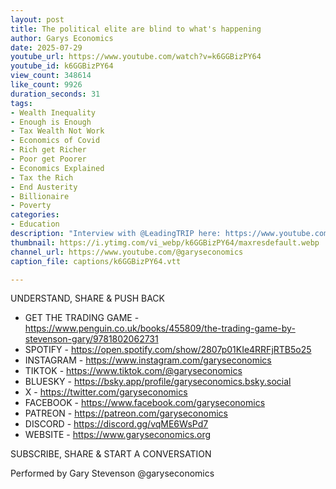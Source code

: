 ```yaml
---
layout: post
title: The political elite are blind to what's happening
author: Garys Economics
date: 2025-07-29
youtube_url: https://www.youtube.com/watch?v=k6GGBizPY64
youtube_id: k6GGBizPY64
view_count: 348614
like_count: 9926
duration_seconds: 31
tags:
- Wealth Inequality
- Enough is Enough
- Tax Wealth Not Work
- Economics of Covid
- Rich get Richer
- Poor get Poorer
- Economics Explained
- Tax the Rich
- End Austerity
- Billionaire
- Poverty
categories:
- Education
description: "Interview with @LeadingTRIP here: https://www.youtube.com/watch?v=a8QYyUYdMGs"
thumbnail: https://i.ytimg.com/vi_webp/k6GGBizPY64/maxresdefault.webp
channel_url: https://www.youtube.com/@garyseconomics
caption_file: captions/k6GGBizPY64.vtt

---
```


UNDERSTAND, SHARE & PUSH BACK

- GET THE TRADING GAME - https://www.penguin.co.uk/books/455809/the-trading-game-by-stevenson-gary/9781802062731
- SPOTIFY - https://open.spotify.com/show/2807p01KIe4RRFjRTB5o25
- INSTAGRAM  - https://www.instagram.com/garyseconomics
- TIKTOK - https://www.tiktok.com/@garyseconomics
- BLUESKY - https://bsky.app/profile/garyseconomics.bsky.social
- X - https://twitter.com/garyseconomics
- FACEBOOK - https://www.facebook.com/garyseconomics
- PATREON - https://patreon.com/garyseconomics
- DISCORD - https://discord.gg/vqME6WsPd7
- WEBSITE - https://www.garyseconomics.org

SUBSCRIBE, SHARE & START A CONVERSATION

Performed by Gary Stevenson
@garyseconomics
